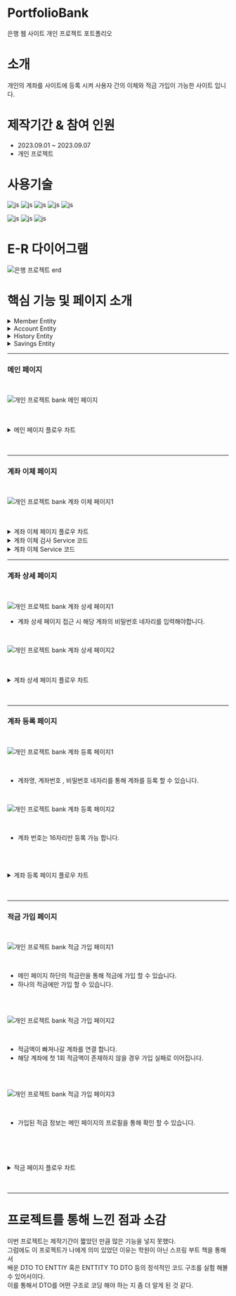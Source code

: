 # PortfolioBank
은행 웹 사이트 개인 프로젝트 포트폴리오

# 소개
 개인의 계좌를 사이트에 등록 시켜 사용자 간의 이체와 적금 가입이 가능한 사이트 입니다.  


# 제작기간 & 참여 인원
<UL>
  <LI>2023.09.01 ~ 2023.09.07</LI>
  <LI>개인 프로젝트</LI>
</UL>


# 사용기술
![js](https://img.shields.io/badge/SpringBoot-6DB33F?style=for-the-badge&logo=SpringBoot&logoColor=white)
![js](https://img.shields.io/badge/Java-FF0000?style=for-the-badge&logo=Java&logoColor=white)
![js](https://img.shields.io/badge/IntelliJ-004088?style=for-the-badge&logo=IntelliJ&logoColor=white)
![js](https://img.shields.io/badge/MariaDB-003545?style=for-the-badge&logo=MariaDB&logoColor=white)
![js](https://img.shields.io/badge/security-6DB33F?style=for-the-badge&logo=security&logoColor=white)

![js](https://img.shields.io/badge/jquery-0769AD?style=for-the-badge&logo=jquery&logoColor=white)
![js](https://img.shields.io/badge/bootstrap-7952B3?style=for-the-badge&logo=bootstrap&logoColor=white)
![js](https://img.shields.io/badge/JavaScript-F7DF1E?style=for-the-badge&logo=JavaScript&logoColor=white)

# E-R 다이어그램

![은행 프로젝트 erd](https://github.com/oals/PortfolioBank/assets/136543676/287f1ddb-4e14-4fa2-8248-1af365fb7412)

# 핵심 기능 및 페이지 소개



<details>
 <summary> Member Entity
 
 </summary> 




    @Getter
    @Setter
    @Table(name="member")
    @Builder
    @AllArgsConstructor
    @NoArgsConstructor
    @Entity
    public class Member {

    @Id
    @Column(name="member_id")
    private String memberId; // 아이디
    private String memberName; //유저이름
    private String pswd;     // 비밀번호
    private String email;     // 이메일
    private String phone;       // 전화번호
    private String age;         // 생년월일
    private String address;     // 주소
    private String gender;      // 성별
    private LocalDateTime regDate;  // 등록일자

    @Enumerated(EnumType.STRING)
    private Level level;       // 레벨



    public static Member createMember(MemberDTO memberDTO, PasswordEncoder passwordEncoder){
        Member member = new Member();
        member.setMemberId(memberDTO.getMemberId());
        member.setMemberName(memberDTO.getMemberName());
        member.setEmail(memberDTO.getEmail());
        member.setPhone(memberDTO.getPhone());
        member.setAge(memberDTO.getAge());
        member.setAddress(memberDTO.getAddress());
        member.setGender(memberDTO.getGender());
        member.setRegDate(LocalDateTime.now());
        member.setLevel(Level.FIVE); //일반 유저 디폴트값 5등급

        // 암호화
        String password = passwordEncoder.encode(memberDTO.getPswd());
        member.setPswd(password);

        return member;
    }



    }







 
</details>


<details>
 <summary> Account Entity
 
 </summary> 





    @Getter
    @Table(name="account")
    @Builder
    @AllArgsConstructor
    @NoArgsConstructor
    @Entity
    public class Account {

    @Id
    @Column(name="account_number")
    private String accountNumber;       // 계좌 번호

    @Column(name="account_name")
    private String accountName;         //은행명

    @Column(name="account_pswd")
    private String accountPswd;         //계좌 비밀번호

    @Column(name="create_date")
    private LocalDateTime createDate;   // 생성 일자

    @Column(name="balance")
    private int balance;                //계좌 잔액

    @ManyToOne(fetch = FetchType.LAZY)
    @JoinColumn(name = "member_id")
    private Member member;              // 회원 아이디



    public void MinusBalance(int balance){
        this.balance -= balance;

    }

    public void PlusBalance(int balance){
        this.balance += balance;

    }





    }






 
</details>


<details>
 <summary> History Entity
 
 </summary> 




    @Getter
    @Table(name="history")
    @Builder
    @AllArgsConstructor
    @NoArgsConstructor
    @Entity
    public class History {


    @Id
    @GeneratedValue(strategy= GenerationType.IDENTITY)
    private Long Id;
    private int balance;               // 계좌 잔액
    private int money;               // 상대방 이체 금액
    private LocalDateTime updateDate;   // 입출금 일자
    private String memberName;          // 입출금자
    private String chk;              // 입/출금/이자 여부

    private String myAccountNumber; // 조회할 계좌



    @ManyToOne(fetch = FetchType.LAZY)
    @JoinColumn(name = "accountNumber")
    private Account account;            //  상대방 계좌 번호


    }







 
</details>


<details>
 <summary> Savings Entity
 
 </summary> 




    @Getter
    @Setter
    @Table(name="savings")
    @Builder
    @AllArgsConstructor
    @NoArgsConstructor
    @Entity
    public class Savings {

    @Id
    @GeneratedValue(strategy= GenerationType.IDENTITY)
    private Long id;

    @ManyToOne(fetch = FetchType.LAZY)
    @JoinColumn(name = "accountNumber")
    private Account account;   //적금 게좌

    private int balance;  //월 적금 금액
    private String product_name; // 상품 이름
    private int percent; //이자 퍼센트

    private int AllBalance; //총 적금된 금액

    @Column(name="savings_date")
    private LocalDateTime savingsDate;   // 적금 시작일자

    private LocalDateTime endDate; //적금이 끝나는 날짜


    public void RegisterSavings(int balance){
        this.setAllBalance(balance);
        this.setSavingsDate(LocalDateTime.now());
        this.setEndDate(this.getSavingsDate().plusMonths(6));
    }

    public void UpdateSavingsAllBalance(int balance){
        this.setAllBalance(this.getAllBalance() + balance);
        this.setSavingsDate(LocalDateTime.now());
    }


     }








 
</details>





<hr>

<H3>메인 페이지</H3>
<BR>

![개인 프로젝트 bank 메인 페이지](https://github.com/oals/PortfolioBank/assets/136543676/c8a1a3a4-6a7b-4514-b1cb-6861596c772a)



<br>
<br>
<details>
 <summary> 메인 페이지 플로우 차트
 
 </summary> 
 
<img src='https://github.com/oals/PortfolioBank/assets/136543676/f559e884-030d-40f9-b996-98f5dd9cad50'>
</details>



<br>
<br>






<HR>


<H3>계좌 이체 페이지</H3>
<BR>

![개인 프로젝트 bank 계좌 이체 페이지1](https://github.com/oals/PortfolioBank/assets/136543676/5318187c-6293-4f95-a91c-358576b57034)

<br>
<br>
<details>
 <summary> 계좌 이체 페이지 플로우 차트
 
 </summary> 
 
<img src='https://github.com/oals/PortfolioBankTest/assets/136543676/41d86553-b8c2-4398-985a-bbb63da439b1'>
</details>


<details>
 <summary> 계좌 이체 검사 Service 코드
 
 </summary> 
 


       public boolean SendCheck(TransferDTO transferDTO) {

        JPAQueryFactory queryFactory = new JPAQueryFactory(em);
        QAccount qAccount = QAccount.account;

        Member member = memberRepository.findById(transferDTO.getReceiveMemberName()).orElseThrow();

        // 받는 사람의 계좌 정보 검사
        boolean chk = accountRepository.findByAccountNumberAndAccountNameAndMember(
                transferDTO.getReceiveAccountNumber(), transferDTO.getReceiveAccountName(),member).isPresent();

        if(chk){

            //보내는 사람의 잔액과 이체하려는 금액 비교
           chk =  queryFactory.select(qAccount.balance.gt(transferDTO.getSendBalance()))
                   .from(qAccount)
                   .where(qAccount.accountNumber.eq(transferDTO.getSendAccountNumber()))
                   .fetchOne();

            return chk;
        }

        return chk;
    }




</details>



<details>
 <summary> 계좌 이체 Service 코드
 
 </summary> 
 


       public boolean SendMoney(TransferDTO transferDTO) {

        boolean result = true;
        //보내는 사람의 예금 감소
        Account SendAccount = accountRepository.findById(transferDTO.getSendAccountNumber()).orElseThrow();

        //받는 사람의 예금 추가
        Account ReceiveAccount = accountRepository.findById(transferDTO.getReceiveAccountNumber()).orElseThrow();

        try{

        // 보내는 사람의 계좌 이체 내역 추가
        HistoryDTO SendHistoryDTO = HistoryDTO.builder()
                .balance(SendAccount.getBalance() - transferDTO.getSendBalance())  //현재 잔액
                .money(transferDTO.getSendBalance())                                //보낸 금액
                .chk("송금")
                .memberName(ReceiveAccount.getMember().getMemberName())
                .myAccountNumber(SendAccount.getAccountNumber())
                .accountNumber(ReceiveAccount.getAccountNumber())           //받는 사람의 계좌 정보
                .updateDate(LocalDateTime.now())                                    //해당 날짜
                .build();


        History SendHistory = historyService.dtoToEntity(SendHistoryDTO);
        historyRepository.save(SendHistory);


        //받는 사람의 계좌 이체 내역 추가
        HistoryDTO ReceiveHistoryDTO = HistoryDTO.builder()
                .balance(ReceiveAccount.getBalance() + transferDTO.getSendBalance())
                .money(transferDTO.getSendBalance())
                .chk("입금")
                .accountNumber(SendAccount.getAccountNumber())
                .memberName(SendAccount.getMember().getMemberName())
                .myAccountNumber(ReceiveAccount.getAccountNumber())
                .updateDate(LocalDateTime.now())
                .build();



        History ReceiveHistory = historyService.dtoToEntity(ReceiveHistoryDTO);
        historyRepository.save(ReceiveHistory);



        SendAccount.MinusBalance(transferDTO.getSendBalance());
        accountRepository.save(SendAccount);


        ReceiveAccount.PlusBalance(transferDTO.getSendBalance());
        accountRepository.save(ReceiveAccount);

        }catch (Exception e){
            result =false;
        }


        return result;
    }




</details>





<HR>

<H3>계좌 상세 페이지</H3>
<BR>

![개인 프로젝트 bank 계좌 상세 페이지1](https://github.com/oals/PortfolioBank/assets/136543676/869c59bc-40cf-4d41-9e43-88d323e5b45b)

<UL>
 <LI>계좌 상세 페이지 접근 시 해당 계좌의 비밀번호 네자리를 입력해야합니다. </LI>
</UL>
<BR>


![개인 프로젝트 bank 계좌 상세 페이지2](https://github.com/oals/PortfolioBank/assets/136543676/a44b4ddf-223e-40de-8f71-64336e7f1db3)



<br>
<br>
<details>
 <summary> 계좌 상세 페이지 플로우 차트
 
 </summary> 
 
<img src='https://github.com/oals/PortfolioBank/assets/136543676/ad209e69-06b6-43f0-95d2-00e4940fca14'>
</details>


<br>
<br>









<HR>

<H3>계좌 등록 페이지</H3>
<BR>

![개인 프로젝트 bank 계좌 등록 페이지1](https://github.com/oals/PortfolioBank/assets/136543676/e8b00da1-15e5-4f1e-b099-125c0fab2dcf)


<BR>
<UL>
 <LI>계좌명, 계좌번호 , 비밀번호 네자리를 통해 계좌를 등록 할 수 있습니다. </LI>
</UL>
<BR>

![개인 프로젝트 bank 계좌 등록 페이지2](https://github.com/oals/PortfolioBank/assets/136543676/8174ccd3-96b7-4fd8-9bc3-8316198f3e35)


<BR>
<UL>
 <LI>계좌 번호는 16자리만 등록 가능 합니다. </LI>
</UL>
<BR>


<br>
<br>
<details>
 <summary> 계좌 등록 페이지 플로우 차트
 
 </summary> 
 
<img src='https://github.com/oals/PortfolioBank/assets/136543676/95142535-a473-4b82-b4f2-273f8cf78245'>
</details>


<br>
<br>






<HR>

<H3>적금 가입 페이지</H3>
<BR>

![개인 프로젝트 bank 적금 가입 페이지1](https://github.com/oals/PortfolioBank/assets/136543676/edde13e5-cf82-4287-8e11-6455e1ef971f)

<BR>
<UL>
 <LI> 메인 페이지 하단의 적금란을 통해 적금에 가입 할 수 있습니다.</LI>
  <LI> 하나의 적금에만 가입 할 수 있습니다.</LI>
</UL>
<BR>
<BR>



![개인 프로젝트 bank 적금 가입 페이지2](https://github.com/oals/PortfolioBank/assets/136543676/5fc4e70f-637d-4dc5-81c4-fe5782929f68)


<BR>
<UL>
 <LI> 적금액이 빠져나갈 계좌를 연결 합니다.</LI>
  <LI> 해당 계좌에 첫 1회 적금액이 존재하지 않을 경우 가입 실패로 이어집니다.</LI>
</UL>
<BR>
<BR>




![개인 프로젝트 bank 적금 가입 페이지3](https://github.com/oals/PortfolioBank/assets/136543676/b8aa3cb1-900e-42db-acd3-e82d613a65c3)



<BR>
<UL>
 <LI> 가입된 적금 정보는 메인 페이지의 프로필을 통해 확인 할 수 있습니다. </LI>
</UL>
<BR>
<BR>



<br>
<br>
<details>
 <summary> 적금 페이지 플로우 차트
 
 </summary> 
 
<img src='https://github.com/oals/PortfolioBank/assets/136543676/3ee7004f-90e8-4ec6-b60b-cfd034fafb1c'>
</details>



<br>
<br>


<HR>

# 프로젝트를 통해 느낀 점과 소감


이번 프로젝트는 제작기간이 짧았던 만큼 많은 기능을 넣지 못했다. <BR>
그럼에도 이 프로젝트가 나에게 의미 있었던 이유는 학원이 아닌 스프링 부트 책을 통해서 <BR> 배운 DTO TO ENTTIY 혹은 ENTTITY TO DTO 등의 정석적인 코드 구조를 실험 해볼 수 있어서이다. <BR>
이를 통해서 DTO를 어떤 구조로 코딩 해야 하는 지 좀 더 알게 된 것 같다.


